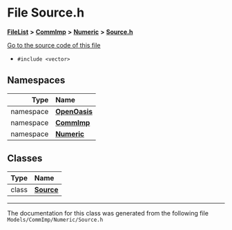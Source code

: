

# File Source.h



[**FileList**](files.md) **>** [**CommImp**](dir_6202b98a8704f42b1ea358646461643f.md) **>** [**Numeric**](dir_a0ece07902893bffce0f747cc8ee06c8.md) **>** [**Source.h**](_source_8h.md)

[Go to the source code of this file](_source_8h_source.md)



* `#include <vector>`













## Namespaces

| Type | Name |
| ---: | :--- |
| namespace | [**OpenOasis**](namespace_open_oasis.md) <br> |
| namespace | [**CommImp**](namespace_open_oasis_1_1_comm_imp.md) <br> |
| namespace | [**Numeric**](namespace_open_oasis_1_1_comm_imp_1_1_numeric.md) <br> |


## Classes

| Type | Name |
| ---: | :--- |
| class | [**Source**](class_open_oasis_1_1_comm_imp_1_1_numeric_1_1_source.md) <br> |



















































------------------------------
The documentation for this class was generated from the following file `Models/CommImp/Numeric/Source.h`

